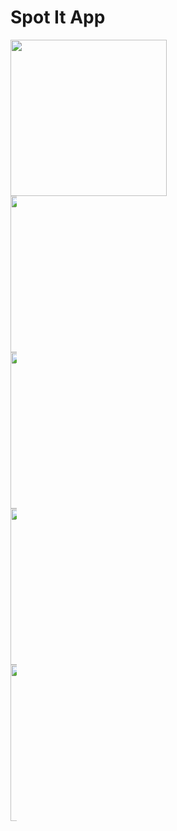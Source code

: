 # Spot It App
<div style="display:inline;">
<img src="https://user-images.githubusercontent.com/21343215/28234796-0754a230-68c1-11e7-9478-27fed4310183.png" width ="250" style="padding-right:25px;"/>
<div style="width:10px;" />
<img src="https://user-images.githubusercontent.com/21343215/28234794-0747e78e-68c1-11e7-9f7b-c2eef579dbba.png" width ="250" style="padding-right:25px;"/>
<div style="width:10px;" />
<img src="https://user-images.githubusercontent.com/21343215/28234793-0747c5c4-68c1-11e7-9b58-3723d68c92bb.png" width="250"/>
</div>
<div style="display:inline;">
<img src="https://user-images.githubusercontent.com/21343215/28234795-0748260e-68c1-11e7-801d-401362c40570.png" width="250" style="padding-right:25px;"/>
<div style="width:10px;" />
<img src="https://user-images.githubusercontent.com/21343215/28234792-07477fec-68c1-11e7-9105-f753102a019d.png" width="250" />
</div>

